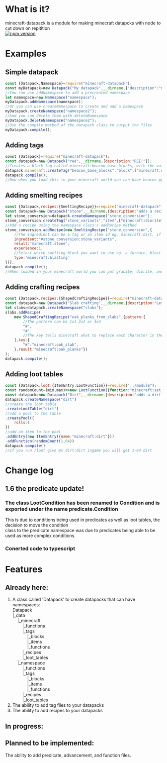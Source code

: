 # What is it?
minecraft-datapack is a module for making minecraft datapcks with node to cut down on repitition  
[![npm version](https://badge.fury.io/js/%40throw-out-error%2Fminecraft-datapack.svg)](https://badge.fury.io/js/%40throw-out-error%2Fminecraft-datapack)

# Examples

## Simple datapack
```js
const {Datapack,Namespace}=require("minecraft-datapack");
const myDatapack=new Datapack("My datapack",__dirname,{"description":"my cool datapack!"});
//You can use addNamespace to add a precreated namespace
let namespace=new Namespace("namespace");
myDatapack.addNamespace(namespace);
//Or you can use createNamespace to create and add a namespace
myDatapack.createNamespace("namespace2");
//And you can delete them with deleteNamespace
myDatapack.deleteNamespace("namespace2");
//Use the compile method of the datapack class to output the files
myDatapack.compile();
```
## Adding tags
```js
const {Datapack}=require("minecraft-datapack");
const datapack=new Datapack("ree",__dirname,{description:"REE!"});
//Creates a block tag called minecraft:beacon_base_blocks, with the values ["minecraft:dirt"]
datapack.minecraft.createTag("beacon_base_blocks","block",["minecraft:dirt"]);
datapack.compile();
//Now when you load this in your minecraft world you can have beacon pyramids made from dirt! :D
```
## Adding smelting recipes
```js
const {Datapack,recipes:{SmeltingRecipe}}=require("minecraft-datapack");
const datapack=new Datapack("stone",__dirname,{description:"adds a recipe to convert diorite, granite, and andesite to stone"});
let stone_conversion=datapack.createNamespace("stone_conversion");
stone_conversion.createTag("stone_variants","item",["minecraft:diorite","minecraft:andesite","minecraft:granite"]);
//Add a recipe using the namespace class's addRecipe method
stone_conversion.addRecipe(new SmeltingRecipe("stone_conversion",{
    //The ingredient can be a tag or an item id eg. minecraft:dirt, if using a tag it must be pre-fixed with a #
    ingredient:"#stone_conversion:stone_variants",
    result:"minecraft:stone",
    experience:1,
    //Select which smelting block you want to use eg. a furnace, blast furnace, smoker, or camp fire
    type:'minecraft:blasting'
}));
datapack.compile();
//When loaded in your minecraft world you can put granite, diorite, and andesite in a blast furnace to get stone :D
```
## Adding crafting recipes
```js
const {Datapack,recipes:{ShapedCraftingRecipe}}=require("minecraft-datapack");
const datapack=new Datapack("Slab crafting",__dirname,{description:"Let's you make blocks from slabs"});
let slabs=datapack.createNamespace("slabs");
slabs.addRecipe(
    new ShapedCraftingRecipe("oak_planks_from_slabs",{pattern:[
        //The pattern can be 1x1 2x2 or 3x3
        "#",
        "#"
        //The key tells minecraft what to replace each character in the strings with
    ],key:{
        "#":"minecraft:oak_slab",
    },result:"minecraft:oak_planks"})
);
datapack.compile();
```
## Adding loot tables
```js
const {Datapack,loot:{ItemEntry,LootFunction}}=require("../module");
const randomCount=(min,max)=>new LootFunction({function:"minecraft:set_count",count:{min,max}});
const datapack=new Datapack("Dirt",__dirname,{description:"adds a dirt loot table for dirt lovers!"});
datapack.createNamespace("dirt")
//create the loot table
.createLootTable("dirt")
//add a pool to the table
.createPool({
    rolls:1
})
//add an item to the pool
.addEntry(new ItemEntry({name:"minecraft:dirt"}))
.addFunction(randomCount(1,64))
datapack.compile()
//if you run /loot give @s dirt:dirt ingame you will get 1-64 dirt
```
# Change log
## 1.6 the predicate update!
### The class LootCondition has been renamed to Condition and is exported under the name predicate.Condition
This is due to conditions being used in predicates as well as loot tables, the decision to move the condition  
class to the predicate namespace was due to predicates being able to be used as more complex conditions.
### Conerted code to typescript

# Features

## Already here:

1) A class called 'Datapack' to create datapacks that can have namespaces:  
Datapack  
|_data  
&nbsp;&nbsp;&nbsp;&nbsp;|_minecraft  
&nbsp;&nbsp;&nbsp;&nbsp;&nbsp;&nbsp;&nbsp;&nbsp;|_functions  
&nbsp;&nbsp;&nbsp;&nbsp;&nbsp;&nbsp;&nbsp;&nbsp;|_tags  
&nbsp;&nbsp;&nbsp;&nbsp;&nbsp;&nbsp;&nbsp;&nbsp;&nbsp;&nbsp;&nbsp;&nbsp;|_blocks  
&nbsp;&nbsp;&nbsp;&nbsp;&nbsp;&nbsp;&nbsp;&nbsp;&nbsp;&nbsp;&nbsp;&nbsp;|_items  
&nbsp;&nbsp;&nbsp;&nbsp;&nbsp;&nbsp;&nbsp;&nbsp;&nbsp;&nbsp;&nbsp;&nbsp;|_functions  
&nbsp;&nbsp;&nbsp;&nbsp;&nbsp;&nbsp;&nbsp;&nbsp;|_recipes  
&nbsp;&nbsp;&nbsp;&nbsp;&nbsp;&nbsp;&nbsp;&nbsp;|_loot_tables  
&nbsp;&nbsp;&nbsp;&nbsp;|_namespace  
&nbsp;&nbsp;&nbsp;&nbsp;&nbsp;&nbsp;&nbsp;&nbsp;|_functions  
&nbsp;&nbsp;&nbsp;&nbsp;&nbsp;&nbsp;&nbsp;&nbsp;|_tags  
&nbsp;&nbsp;&nbsp;&nbsp;&nbsp;&nbsp;&nbsp;&nbsp;&nbsp;&nbsp;&nbsp;&nbsp;|_blocks  
&nbsp;&nbsp;&nbsp;&nbsp;&nbsp;&nbsp;&nbsp;&nbsp;&nbsp;&nbsp;&nbsp;&nbsp;|_items  
&nbsp;&nbsp;&nbsp;&nbsp;&nbsp;&nbsp;&nbsp;&nbsp;&nbsp;&nbsp;&nbsp;&nbsp;|_functions  
&nbsp;&nbsp;&nbsp;&nbsp;&nbsp;&nbsp;&nbsp;&nbsp;|_recipes  
&nbsp;&nbsp;&nbsp;&nbsp;&nbsp;&nbsp;&nbsp;&nbsp;|_loot_tables  
2) The ability to add tag files to your datapacks  
3) The ability to add recipes to your datapacks  

## In progress:


## Planned to be implemented:
The ability to add predicate, advancement, and function files.  
